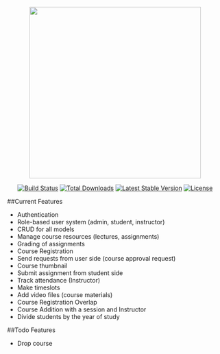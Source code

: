 <p align="center"><a href="https://laravel.com" target="_blank"><img src="https://raw.githubusercontent.com/laravel/art/master/logo-lockup/5%20SVG/2%20CMYK/1%20Full%20Color/laravel-logolockup-cmyk-red.svg" width="400"></a></p>

<p align="center">
<a href="https://travis-ci.org/laravel/framework"><img src="https://travis-ci.org/laravel/framework.svg" alt="Build Status"></a>
<a href="https://packagist.org/packages/laravel/framework"><img src="https://poser.pugx.org/laravel/framework/d/total.svg" alt="Total Downloads"></a>
<a href="https://packagist.org/packages/laravel/framework"><img src="https://poser.pugx.org/laravel/framework/v/stable.svg" alt="Latest Stable Version"></a>
<a href="https://packagist.org/packages/laravel/framework"><img src="https://poser.pugx.org/laravel/framework/license.svg" alt="License"></a>
</p>

##Current Features
- Authentication
- Role-based user system (admin, student, instructor)
- CRUD for all models
- Manage course resources (lectures, assignments)
- Grading of assignments
- Course Registration
- Send requests from user side (course approval request)
- Course thumbnail
- Submit assignment from student side
- Track attendance (Instructor)
- Make timeslots
- Add video files (course materials)
- Course Registration Overlap
- Course Addition with a session and Instructor
- Divide students by the year of study

##Todo Features

- Drop course


